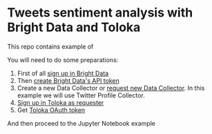 # Tweets sentiment analysis with Bright Data and Toloka

This repo contains example of

You will need to do some preparations:

1. First of all [sign up in Bright Data](https://brightdata.com/)
2. Then [create Bright Data's API token](https://help.brightdata.com/hc/en-us/articles/4413411462417-About-Bright-Data-s-API-token-and-its-usage)
3. Create a new Data Collector or [request new Data Collector](https://help.brightdata.com/hc/en-us/articles/4413278473745-How-can-I-request-that-Bright-Data-build-me-a-new-collector-). In this example we will use Twitter Profile Collector.
4. [Sign up in Toloka as requester](https://toloka.ai/get-started/)
5. Get [Toloka OAuth token](https://toloka.ai/docs/api/concepts/access.html?lang=en#access__token)

And then proceed to the Jupyter Notebook example
